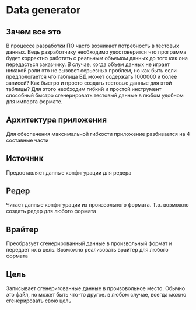 <h1>Data generator</h1>

<h2>Зачем все это</h2>
<p>В процессе разработки ПО часто возникает потребность в тестовых данных. Ведь разработчику необходимо удостоверится что программа будет корректно работать с реальным объемом данных до того как она передасться заказчику.  В случае, когда объем данных не играет никакой роли это не вызовет серьезных проблем, но как быть если предпологается что таблица БД может содержать 1000000 и более записей? Как 
быстро и просто создать тестовые данные для этой таблицы? Для этого необходим гибкий и простой инструмент способный быстро сгенерировать тестовый данные в любом удобном для импорта формате.
</p>

<h2>Архитектура приложения</h2>
<p>Для обеспечения максимальной гибкости приложение разбивается на 4 составные части</p>

<h2>Источник</h2>
<p>Предоставляет данные конфигурации для редера</p>

<h2>Редер</h2>
<p>Читает данные конфигурации из произвольного формата. Т.о. возможно создать редер для любого формата</p>

<h2>Врайтер</h2>
<p>Преобразует сгенерированный данные в произвольный формат и передает их в цель. Возможно реализовать врайтер для любого формата</p>

<h2>Цель</h2>
<p>Записывает сгенеригованные данные в произовольное место. Обычно это файл, но
может быть что-то другое. в любом случае, всегда можно сгенерировать свою цель</p>
